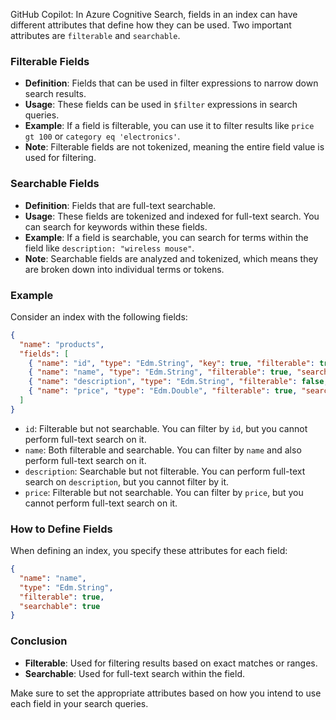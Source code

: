 GitHub Copilot: In Azure Cognitive Search, fields in an index can have different attributes that define how they can be used. Two important attributes are `filterable` and `searchable`.

### Filterable Fields
- **Definition**: Fields that can be used in filter expressions to narrow down search results.
- **Usage**: These fields can be used in `$filter` expressions in search queries.
- **Example**: If a field is filterable, you can use it to filter results like `price gt 100` or `category eq 'electronics'`.
- **Note**: Filterable fields are not tokenized, meaning the entire field value is used for filtering.

### Searchable Fields
- **Definition**: Fields that are full-text searchable.
- **Usage**: These fields are tokenized and indexed for full-text search. You can search for keywords within these fields.
- **Example**: If a field is searchable, you can search for terms within the field like `description: "wireless mouse"`.
- **Note**: Searchable fields are analyzed and tokenized, which means they are broken down into individual terms or tokens.

### Example
Consider an index with the following fields:

```json
{
  "name": "products",
  "fields": [
    { "name": "id", "type": "Edm.String", "key": true, "filterable": true, "searchable": false },
    { "name": "name", "type": "Edm.String", "filterable": true, "searchable": true },
    { "name": "description", "type": "Edm.String", "filterable": false, "searchable": true },
    { "name": "price", "type": "Edm.Double", "filterable": true, "searchable": false }
  ]
}
```

- `id`: Filterable but not searchable. You can filter by `id`, but you cannot perform full-text search on it.
- `name`: Both filterable and searchable. You can filter by `name` and also perform full-text search on it.
- `description`: Searchable but not filterable. You can perform full-text search on `description`, but you cannot filter by it.
- `price`: Filterable but not searchable. You can filter by `price`, but you cannot perform full-text search on it.

### How to Define Fields
When defining an index, you specify these attributes for each field:

```json
{
  "name": "name",
  "type": "Edm.String",
  "filterable": true,
  "searchable": true
}
```

### Conclusion
- **Filterable**: Used for filtering results based on exact matches or ranges.
- **Searchable**: Used for full-text search within the field.

Make sure to set the appropriate attributes based on how you intend to use each field in your search queries.